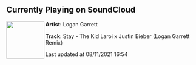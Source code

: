 ## Currently Playing on SoundCloud

[<img align="left" width="100" src="https://i1.sndcdn.com/artworks-86gy48wtlapHO4Vl-fResYw-t500x500.jpg">](https://soundcloud.com/djlogangarrett/staylaroibieber)

**Artist**: Logan Garrett 

**Track**: Stay - The Kid Laroi x Justin Bieber (Logan Garrett Remix)

Last updated at 08/11/2021 16:54

